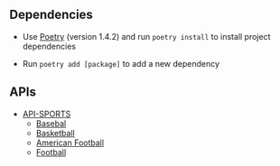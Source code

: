 ## Dependencies

* Use [Poetry](https://python-poetry.org/docs/#installing-with-the-official-installer) (version 1.4.2) and run `poetry install` to install project dependencies

* Run `poetry add [package]` to add a new dependency

## APIs
* [API-SPORTS](https://rapidapi.com/user/api-sports)
  * [Basebal](https://rapidapi.com/api-sports/api/api-baseball/)
  * [Basketball](https://rapidapi.com/api-sports/api/api-basketball/)
  * [American Football](https://rapidapi.com/api-sports/api/api-american-football/)
  * [Football](https://rapidapi.com/api-sports/api/api-football/)
